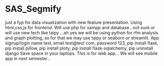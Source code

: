 # SAS_Segmify
just a fyp for data visualization with new feature presentation.
Using html,css,js for frontend.
Will use php for xampp and database...not sure or will use new tech like taipy ...ah yes we will be using python for
rfm analysis and graph plotting, so for that we may use taipy or seaborn or streamlit.
App signup/login name test, email test@test com, password 123, 
pip install flask, pip install pillow, pip install ploty, pip install flask-sqlalchemy, pip uninstall django 
Save space in your laptops.
This is for web app...
We will see mobile app in next semester...
